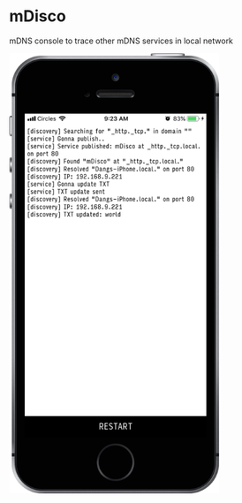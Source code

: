 # mDisco
mDNS console to trace other mDNS services in local network

<img src="https://github.com/dangh/mDisco/blob/master/screenshot.png?raw=true" width="380"/>
